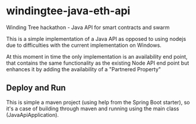 # windingtee-java-eth-api
Winding Tree hackathon - Java API for smart contracts and swarm

This is a simple implementation of a Java API as opposed to using nodejs due to difficulties with the current implementation on Windows.

At this moment in time the only implementation is an availability end point, that contains the same functionality as the existing Node API end point but enhances it by adding the availability of a "Partnered Property"

## Deploy and Run
This is simple a maven project (using help from the Spring Boot starter), so it's a case of building through maven and running using the main class (JavaApiApplication).
